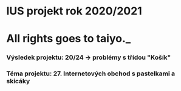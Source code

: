 # IUS projekt rok 2020/2021
# All rights goes to taiyo._

###   Výsledek projektu: 20/24 -> problémy s třídou "Košík" 
###   Téma projektu: 27. Internetových obchod s pastelkami a skicáky
